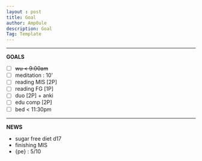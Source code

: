 ```yaml
---
layout : post
title: Goal
author: Amp0ule
description: Goal
Tag: Template
---
```


****
**GOALS**

- [ ] ~~wu < 9:00am~~  
- [ ] meditation : 10'
- [ ] reading MIS [2P]
- [ ] reading FG [1P]
- [ ] duo [2P] + anki 
- [ ] edu comp [2P]
- [ ] bed < 11:30pm

*****
**NEWS**

- sugar free diet d17
- finishing MIS
- {pe} : 5/10




